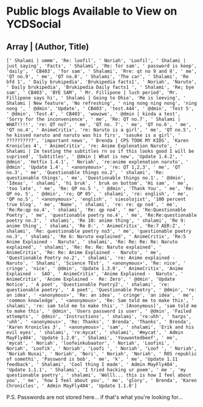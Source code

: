 # Public blogs Available to View on YCDSocial
Array | (Author, Title)
---
`[' Shalami | ummm', 'Re: loofil', ' Noriah', 'Loofil', ' Shalami | just saying', 'Facts', ' Shalami', 'Re: for sam', ' password is keep', 'daily', ' CB403', 'for sam', ' Shalami', 'Rre: qt no 9 and 8', ' me', 'QT no.9', ' me', 'QT no.8', ' Shalami', 'The car', ' Shalami', 'Re bfd 1', ' Daily brukipedia', 'Brukipedia facts1', ' Noriah', 'Naruto', ' Daily brukipedia', 'Brukipedia Daily facts1 ', ' Shalami', 'Re; bye sam', ' CB403', 'BYE SAM', ' Mr. Fillipone | luch period', 'Mr. Fillipone says hi', ' Shalami | Going to Ohio', 'Me is leeving', ' Shalami | New feature', 'No refreshing', ' ning nong ning nong', 'ning nong ', ' @dmin', 'Update', ' CB403', 'test.444', ' @dmin', 'Test 5', ' @dmin', 'Test.4', ' CB403', 'wowzwe', ' @dmin | kinda a test', 'Sorry for the inconvenience', ' me', 'Re: QT no.7', ' Shalami | WHAT!!!!', 're: QT no7', ' me', 'QT no. 7', ' me', 'QT no.6', ' me', 'QT no.4', ' AnimeCritix', 're: Naruto is a girl', ' me', 'QT no.5', ' he kissed naruto and naruto was his firs', 'sasuke is a girl', ' ??????????', 'important news', ' Brenda | CPS TOOK MY KIDS', 'Karen Kronicles 4', ' AnimeCritix', 're: Anime Explenation Naruto', ' Shalami | Im testing the subtitles rn so if this looks good I will be suprised', 'Subtitles', ' @dmin | What is new', 'Update 1.4.2', ' @dmin', 'Hotfix 1.4.1', ' Noriah', 're:anime explenation naruto', ' @dmin', 'Update 1.4', ' <anonymous>', 're: QT 1,2,3', ' me', 'QT no.3', ' me', 'Questionable things no.2', ' shalami', 'Re: questionable things', ' me', 'Questionable things no.1', ' @dmin', 'Ideas', ' shalami', 'hi bruk', ' bruk on bottom', 'Hi sam', ' me', 'too late', ' me', 'Re: QP no.5 ', ' @dmin', 'Thank You', ' me', 'Re: QP no. 5', ' @dmin', 're; QP 05', ' shalami', 're: english', ' me', 'QP no.5', ' <anonymous>', 'english', ' siecolojist', '100 percent true blog', ' me', 'Name', ' shalami', 're: re: qp no4', ' me', 'Re:Re:qp no.4', ' shalami', 'Re: qp no4', ' me', 'Re:Questionable Poetry', ' me', 'questionable poetry no.4', ' me', 'Re:Re:questionable poetry no.3', ' shalami', 'Re 10: anime thing', ' shalami', 'Re 9: anime thing', ' shalami', 'Re 8:', ' AnimeCritix', 'Re:7 AER:Z', ' shalami', 'Re: questionable poetry no3', ' me', 'questionable poetry no.3', ' shalami', 'Re 6: Naruto explained', ' AnimeCritix', 'Re:5 Anime Explained -  Naruto', ' shalami', 'Re: Re: Re: Re: Naruto explained', ' shalami', 'Re: Re: Re: Naruto explained', ' AnimeCritix', 'Re: Re: Anime Explained -  Naruto', ' me', 'Questionable Poetry no.2', ' shalami', 're: Anime explained - Naruto', ' Shalami', 'Science TEst', ' <anonymous>', 'Re: nice', ' cringe', 'nice', ' @dmin', 'Update 1.3.0', ' AnimeCritix', 'Anime Explained -  SAO', ' AnimeCritix', 'Anime Explained -  Naruto', ' AnimeCritix', 'Anime Explained -  Re: Zero', ' @dmin', 'Update Notice', ' A poet', 'Questionable Poetry2', ' shalami', 're: questionable poetry', ' A poet', 'Questionable Poetry', ' @dmin', 're: an idea', ' <anonymous>', 'Re: an idea', ' cringe', 'an idea', ' me', 'common knowledge', ' <anonymous>', 'Re: Sam told me to make this', ' shalami', 're: sam told me to make this', ' [Anonymous]', 'sam told me to make this', ' @dmin', 'Users password is user', ' @dmin', 'Failed attempts', ' @dmin', 'Instructions', ' shalami', 're:uhh', ' harps', 'uhh', ' <anonymous>', 'Re: Thanks', ' Brenda', 'Thanks', ' Brenda', 'Karen Kronicles 3', ' <anonymous>', 'sam', ' shalami', 'Erik and his evil eyes', ' shalami', 're:mycat', ' shalami', '#mycat', ' Admin MayFly404', 'Update 1.2.0', ' Shalami', 'Youwantedbeef', ' me', 'mycat', ' Noriah', 'loofeinkubaator', ' Noriah', 'Loofini', ' Noriah', 'Loofik', ' Noriah', 'Loofi ', ' Noriah', 'Loof ', ' Noriah', 'Noriah Nusai', ' Noriah', 'Nori', ' Noriah', 'Noriah', ' ROS republic of somethi', 'Password is bob', ' me', 'k', ' me', 'Update 1.11 feedback', ' Shalami', 'Cool thing I made', ' Admin MayFly404', 'Update 1.1.1', ' Shalami', 'I tried hacking ur poem', ' me ', 'my questionable poetry', ' shalami', 'Welll... this is how I feel about you', ' me', 'how I feel about you', ' me', 'glory', ' Brenda', 'Karen Chronicles', ' Admin MayFly404', 'Update 1.1.0']`

P.S. Passwords are not stored here... if that's what you're looking for...